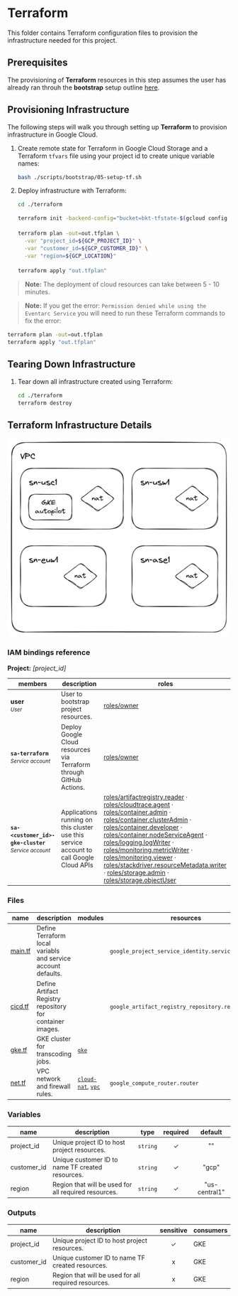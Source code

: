 # Terraform

This folder contains Terraform configuration files to provision the
infrastructure needed for this project.

## Prerequisites

The provisioning of **Terraform** resources in this step assumes the user has
already ran throuh the **bootstrap** setup outline [here]().

## Provisioning Infrastructure

The following steps will walk you through setting up **Terraform** to provision
infrastructure in Google Cloud.

1. Create remote state for Terraform in Google Cloud Storage and a Terraform
`tfvars` file using your project id to create unique variable names:

    ```bash
    bash ./scripts/bootstrap/05-setup-tf.sh
    ```

2. Deploy infrastructure with Terraform:

    ```bash
    cd ./terraform
    ```

    ```bash
    terraform init -backend-config="bucket=bkt-tfstate-$(gcloud config get project)"

    terraform plan -out=out.tfplan \
      -var "project_id=${GCP_PROJECT_ID}" \
      -var "customer_id=${GCP_CUSTOMER_ID}" \
      -var "region=${GCP_LOCATION}"

    terraform apply "out.tfplan"
    ```

> __Note:__ The deployment of cloud resources can take between 5 - 10 minutes.

> __Note:__ If you get the error: `Permission denied while using the Eventarc Service` you will need to run these Terraform commands to fix the error:

```bash
terraform plan -out=out.tfplan
terraform apply "out.tfplan"
```

## Tearing Down Infrastructure

1. Tear down all infrastructure created using Terraform:

    ```bash
    cd ./terraform
    terraform destroy
    ```

## Terraform Infrastructure Details

![Terraform architecture](/docs/images/arch.png)

### IAM bindings reference

**Project:** <i>[project_id]</i>

| members | description | roles |
|---|---|---|
|<b>user</b><br><small><i>User</i></small>|User to bootstrap project resources.|[roles/owner](https://cloud.google.com/iam/docs/understanding-roles#owner) |
|<b>`sa-terraform`</b><br><small><i>Service account</i></small>|Deploy Google Cloud resources via Terraform through GitHub Actions.| [roles/owner](https://cloud.google.com/iam/docs/understanding-roles#owner)|
|<b>`sa-<customer_id>-gke-cluster`</b><br><small><i>Service account</i></small>|Applications running on this cluster use this service account to call Google Cloud APIs| [roles/artifactregistry.reader](https://cloud.google.com/iam/docs/understanding-roles#artifactregistry.reader) · [roles/cloudtrace.agent](https://cloud.google.com/iam/docs/understanding-roles#cloudtrace.agent) · [roles/container.admin](https://cloud.google.com/iam/docs/understanding-roles#container.admin) · [roles/container.clusterAdmin](https://cloud.google.com/iam/docs/understanding-roles#container.clusterAdmin) · [roles/container.developer](https://cloud.google.com/iam/docs/understanding-roles#container.developer) · [roles/container.nodeServiceAgent](https://cloud.google.com/iam/docs/understanding-roles#container.nodeServiceAgent) · [roles/logging.logWriter](https://cloud.google.com/iam/docs/understanding-roles#logging.logWriter) · [roles/monitoring.metricWriter](https://cloud.google.com/iam/docs/understanding-roles#monitoring.metricWriter) · [roles/monitoring.viewer](https://cloud.google.com/iam/docs/understanding-roles#monitoring.viewer) · [roles/stackdriver.resourceMetadata.writer](https://cloud.google.com/iam/docs/understanding-roles#stackdriver.resourceMetadata.writer) · [roles/storage.admin](https://cloud.google.com/iam/docs/understanding-roles#storage.admin) · [roles/storage.objectUser](https://cloud.google.com/iam/docs/understanding-roles#storage.objectUser) |


### Files

| name | description | modules | resources |
|---|---|---|---|
| [main.tf](./main.tf) | Define Terraform local variabls and service account defaults. |  | `google_project_service_identity.service_identity` |
| [cicd.tf](./cicd.tf) | Define Artifact Registry repository for container images. |  | `google_artifact_registry_repository.repo` |
| [gke.tf](./gke.tf) | GKE cluster for transcoding jobs. | [`gke`](https://registry.terraform.io/modules/terraform-google-modules/kubernetes-engine/google/latest/submodules/beta-autopilot-private-cluster) |  |
| [net.tf](./net.tf) | VPC network and firewall rules. | [`cloud-nat`](https://registry.terraform.io/modules/terraform-google-modules/cloud-nat/google/latest), [`vpc`](https://registry.terraform.io/modules/terraform-google-modules/network/google/latest) | `google_compute_router.router` |

### Variables

| name | description | type | required | default |
|---|---|:---:|:---:|:---:|
| project_id | Unique project ID to host project resources. | `string` | ✓ | "" |
| customer_id | Unique customer ID to name TF created resources. | `string` | ✓ | "gcp" |
| region | Region that will be used for all required resources. | `string` | ✓ | "us-central1" |

### Outputs

| name | description | sensitive | consumers |
|---|---|:---:|---|
| project_id | Unique project ID to host project resources. | ✓ | GKE |
| customer_id | Unique customer ID to name TF created resources. | x | GKE |
| region | Region that will be used for all required resources. | x | GKE |
